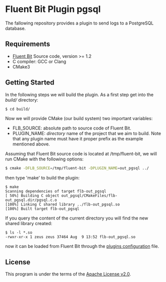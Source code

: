 # Fluent Bit Plugin pgsql

The fallowing repository provides a plugin to send logs to a PostgreSQL database.

## Requirements

- [Fluent Bit](https://fluentbit.io) Source code, version >= 1.2
- C compiler: GCC or Clang
- CMake3

## Getting Started

In the following steps we will build the plugin. As a first step get into the _build/_ directory:

```bash
$ cd build/
```

Now we will provide CMake (our build system) two important variables:

- FLB\_SOURCE: absolute path to source code of Fluent Bit.
- PLUGIN\_NAME: _directory_ name of the project that we aim to build. Note that any plugin name must have it proper prefix as the example mentioned above.

Assuming that Fluent Bit source code is located at /tmp/fluent-bit, we will run CMake with the following options:

```bash
$ cmake -DFLB_SOURCE=/tmp/fluent-bit -DPLUGIN_NAME=out_pgsql ../
```

then type 'make' to build the plugin:

```
$ make
Scanning dependencies of target flb-out_pgsql
[ 50%] Building C object out_pgsql/CMakeFiles/flb-out_pgsql.dir/pgsql.c.o
[100%] Linking C shared library ../flb-out_pgsql.so
[100%] Built target flb-out_pgsql
```

If you query the content of the current directory you will find the new shared library created:

```
$ ls -l *.so
-rwxr-xr-x 1 zeus zeus 37464 Aug  9 13:52 flb-out_pgsql.so
```

now it can be loaded from Fluent Bit through the [plugins configuration](https://github.com/fluent/fluent-bit/blob/master/conf/plugins.conf) file.

## License

This program is under the terms of the [Apache License v2.0](http://www.apache.org/licenses/LICENSE-2.0).
